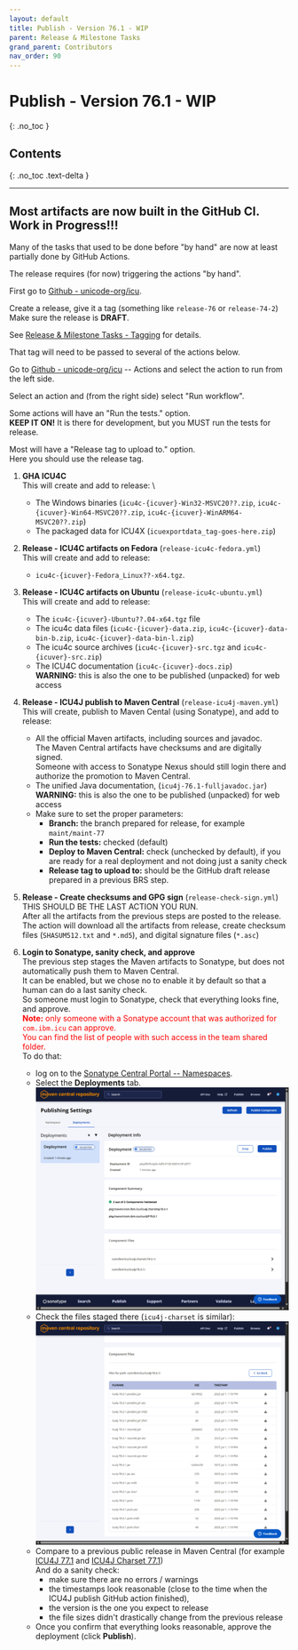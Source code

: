 ```yaml
---
layout: default
title: Publish - Version 76.1 - WIP
parent: Release & Milestone Tasks
grand_parent: Contributors
nav_order: 90
---
```


<!--
© 2024 and later: Unicode, Inc. and others.
License & terms of use: http://www.unicode.org/copyright.html
-->

# Publish - Version 76.1 - WIP
{: .no_toc }

## Contents
{: .no_toc .text-delta }

---

## Most artifacts are now built in the GitHub CI. Work in Progress!!!

Many of the tasks that used to be done before "by hand" are now at least
partially done by GitHub Actions.

The release requires (for now) triggering the actions "by hand".

First go to [Github - unicode-org/icu](https://github.com/unicode-org/icu).

Create a release, give it a tag (something like `release-76` or `release-74-2`) \
Make sure the release is **DRAFT**.

See [Release & Milestone Tasks - Tagging](index.md#tagging) for details.

That tag will need to be passed to several of the actions below.

Go to [Github - unicode-org/icu](https://github.com/unicode-org/icu) -- Actions
and select the action to run from the left side.

Select an action and (from the right side) select "Run workflow".

Some actions will have an "Run the tests." option. \
**KEEP IT ON!** It is there for development, but you MUST run the tests for release.

Most will have a "Release tag to upload to." option. \
Here you should use the release tag.

1. **GHA ICU4C** \
   This will create and add to release: \
   * The Windows binaries (`icu4c-{icuver}-Win32-MSVC20??.zip`,
   `icu4c-{icuver}-Win64-MSVC20??.zip`, `icu4c-{icuver}-WinARM64-MSVC20??.zip`)
   * The packaged data for ICU4X (`icuexportdata_tag-goes-here.zip`)

1. **Release - ICU4C artifacts on Fedora** (`release-icu4c-fedora.yml`) \
   This will create and add to release:
   * `icu4c-{icuver}-Fedora_Linux??-x64.tgz`.

1. **Release - ICU4C artifacts on Ubuntu** (`release-icu4c-ubuntu.yml`) \
   This will create and add to release:
   * The `icu4c-{icuver}-Ubuntu??.04-x64.tgz` file
   * The icu4c data files (`icu4c-{icuver}-data.zip`,
     `icu4c-{icuver}-data-bin-b.zip`, `icu4c-{icuver}-data-bin-l.zip`)
   * The icu4c source archives (`icu4c-{icuver}-src.tgz` and `icu4c-{icuver}-src.zip`)
   * The ICU4C documentation (`icu4c-{icuver}-docs.zip`) \
   **WARNING:** this is also the one to be published (unpacked) for web access

1. **Release - ICU4J publish to Maven Central** (`release-icu4j-maven.yml`) \
   This will create, publish to Maven Cental (using Sonatype), and add to release:
   * All the official Maven artifacts, including sources and javadoc. \
     The Maven Central artifacts have checksums and are digitally signed. \
     Someone with access to Sonatype Nexus should still login there and authorize
     the promotion to Maven Central.
   * The unified Java documentation, (`icu4j-76.1-fulljavadoc.jar`) \
     **WARNING:** this is also the one to be published (unpacked) for web access
   * Make sure to set the proper parameters:
     * **Branch:** the branch prepared for release, for example `maint/maint-77`
     * **Run the tests:** checked (default)
     * **Deploy to Maven Central:** check (unchecked by default), if you are ready
       for a real deployment and not doing just a sanity check
     * **Release tag to upload to:** should be the GitHub draft release prepared
       in a previous BRS step.

1. **Release - Create checksums and GPG sign** (`release-check-sign.yml`) \
   THIS SHOULD BE THE LAST ACTION YOU RUN. \
   After all the artifacts from the previous steps are posted to the release. \
   The action will download all the artifacts from release,
   create checksum files (`SHASUM512.txt` and `*.md5`),
   and digital signature files (`*.asc`)

1. **Login to Sonatype, sanity check, and approve** \
  The previous step stages the Maven artifacts to Sonatype, but does
  not automatically push them to Maven Central. \
  It can be enabled, but we chose no to enable it by default so that a human can do a last sanity check. \
  So someone must login to Sonatype, check that everything looks fine, and approve. \
  <span style="color:red"><b>Note:</b> only someone with a Sonatype account
  that was authorized for `com.ibm.icu` can approve. \
  You can find the list of people with such access in the team shared folder.</span> \
  To do that:
    * log on to the [Sonatype Central Portal -- Namespaces](https://central.sonatype.com/publishing/namespaces).
    * Select the **Deployments** tab.
      ![image](mcp-deployments.png)
    * Check the files staged there (`icu4j-charset` is similar):
      ![image](mcp-deployment-files.png)
    * Compare to a previous public release in Maven Central
    (for example [ICU4J 77.1](https://repo1.maven.org/maven2/com/ibm/icu/icu4j/77.1/)
    and [ICU4J Charset 77.1](https://repo1.maven.org/maven2/com/ibm/icu/icu4j-charset/77.1/)) \
    And do a sanity check:
      * make sure there are no errors / warnings
      * the timestamps look reasonable
        (close to the time when the ICU4J publish GitHub action finished),
      * the version is the one you expect to release
      * the file sizes didn't drastically change from the previous release
    * Once you confirm that everything looks reasonable, approve the deployment
      (click **Publish**).
